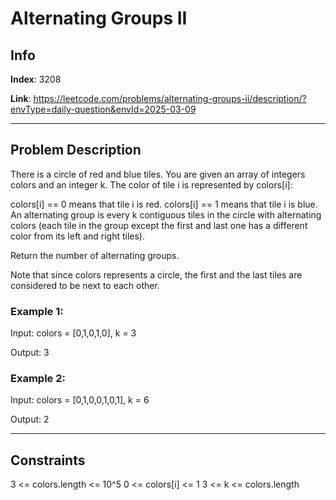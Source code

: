 # Alternating Groups II

## Info
**Index**: 3208

**Link**: https://leetcode.com/problems/alternating-groups-ii/description/?envType=daily-question&envId=2025-03-09

---

## Problem Description
There is a circle of red and blue tiles. You are given an array of integers colors and an integer k. The color of tile i is represented by colors[i]:

colors[i] == 0 means that tile i is red.
colors[i] == 1 means that tile i is blue.
An alternating group is every k contiguous tiles in the circle with alternating colors (each tile in the group except the first and last one has a different color from its left and right tiles).

Return the number of alternating groups.

Note that since colors represents a circle, the first and the last tiles are considered to be next to each other.

### Example 1:

Input: colors = [0,1,0,1,0], k = 3

Output: 3

### Example 2:

Input: colors = [0,1,0,0,1,0,1], k = 6

Output: 2

---

## Constraints

3 <= colors.length <= 10^5
0 <= colors[i] <= 1
3 <= k <= colors.length